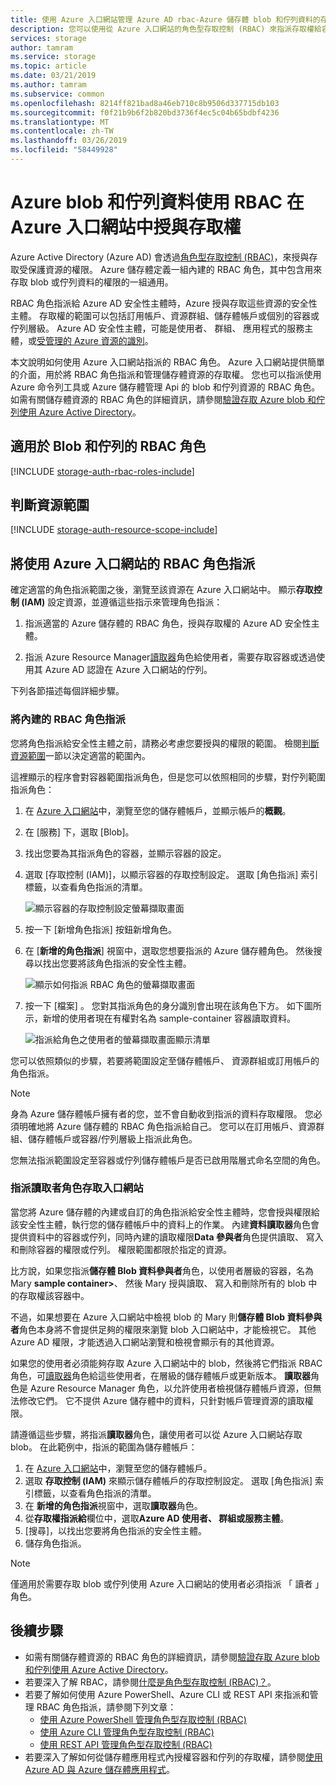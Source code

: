 ```yaml
---
title: 使用 Azure 入口網站管理 Azure AD rbac-Azure 儲存體 blob 和佇列資料的存取權限 |Microsoft Docs
description: 您可以使用從 Azure 入口網站的角色型存取控制 (RBAC) 來指派存取權給容器和安全性主體的佇列。 Azure 儲存體支援透過 Azure AD 的驗證內建和自訂的 RBAC 角色。
services: storage
author: tamram
ms.service: storage
ms.topic: article
ms.date: 03/21/2019
ms.author: tamram
ms.subservice: common
ms.openlocfilehash: 8214ff821bad8a46eb710c8b9506d337715db103
ms.sourcegitcommit: f0f21b9b6f2b820bd3736f4ec5c04b65bdbf4236
ms.translationtype: MT
ms.contentlocale: zh-TW
ms.lasthandoff: 03/26/2019
ms.locfileid: "58449928"
---
```

# <a name="grant-access-to-azure-blob-and-queue-data-with-rbac-in-the-azure-portal"></a>Azure blob 和佇列資料使用 RBAC 在 Azure 入口網站中授與存取權

Azure Active Directory (Azure AD) 會透過[角色型存取控制 (RBAC)](../../role-based-access-control/overview.md)，來授與存取受保護資源的權限。 Azure 儲存體定義一組內建的 RBAC 角色，其中包含用來存取 blob 或佇列資料的權限的一組通用。 

RBAC 角色指派給 Azure AD 安全性主體時，Azure 授與存取這些資源的安全性主體。 存取權的範圍可以包括訂用帳戶、資源群組、儲存體帳戶或個別的容器或佇列層級。 Azure AD 安全性主體，可能是使用者、 群組、 應用程式的服務主體，或[受管理的 Azure 資源的識別](../../active-directory/managed-identities-azure-resources/overview.md)。

本文說明如何使用 Azure 入口網站指派的 RBAC 角色。 Azure 入口網站提供簡單的介面，用於將 RBAC 角色指派和管理儲存體資源的存取權。 您也可以指派使用 Azure 命令列工具或 Azure 儲存體管理 Api 的 blob 和佇列資源的 RBAC 角色。 如需有關儲存體資源的 RBAC 角色的詳細資訊，請參閱[驗證存取 Azure blob 和佇列使用 Azure Active Directory](storage-auth-aad.md)。 

## <a name="rbac-roles-for-blobs-and-queues"></a>適用於 Blob 和佇列的 RBAC 角色

[!INCLUDE [storage-auth-rbac-roles-include](../../../includes/storage-auth-rbac-roles-include.md)]

## <a name="determine-resource-scope"></a>判斷資源範圍 

[!INCLUDE [storage-auth-resource-scope-include](../../../includes/storage-auth-resource-scope-include.md)]

## <a name="assign-rbac-roles-using-the-azure-portal"></a>將使用 Azure 入口網站的 RBAC 角色指派

確定適當的角色指派範圍之後，瀏覽至該資源在 Azure 入口網站中。 顯示**存取控制 (IAM)** 設定資源，並遵循這些指示來管理角色指派：

1. 指派適當的 Azure 儲存體的 RBAC 角色，授與存取權的 Azure AD 安全性主體。

1. 指派 Azure Resource Manager[讀取器](../../role-based-access-control/built-in-roles.md#reader)角色給使用者，需要存取容器或透過使用其 Azure AD 認證在 Azure 入口網站的佇列。 

下列各節描述每個詳細步驟。

### <a name="assign-a-built-in-rbac-role"></a>將內建的 RBAC 角色指派

您將角色指派給安全性主體之前，請務必考慮您要授與的權限的範圍。 檢閱[判斷資源範圍](#determine-resource-scope)一節以決定適當的範圍內。

這裡顯示的程序會對容器範圍指派角色，但是您可以依照相同的步驟，對佇列範圍指派角色： 

1. 在 [Azure 入口網站](https://portal.azure.com)中，瀏覽至您的儲存體帳戶，並顯示帳戶的**概觀**。
1. 在 [服務] 下，選取 [Blob]。 
1. 找出您要為其指派角色的容器，並顯示容器的設定。 
1. 選取 [存取控制 (IAM)]，以顯示容器的存取控制設定。 選取 [角色指派] 索引標籤，以查看角色指派的清單。

    ![顯示容器的存取控制設定螢幕擷取畫面](media/storage-auth-aad-rbac-portal/portal-access-control-container.png)

1. 按一下 [新增角色指派] 按鈕新增角色。
1. 在 [**新增的角色指派**] 視窗中，選取您想要指派的 Azure 儲存體角色。 然後搜尋以找出您要將該角色指派的安全性主體。

    ![顯示如何指派 RBAC 角色的螢幕擷取畫面](media/storage-auth-aad-rbac-portal/add-rbac-role.png)

1. 按一下 [檔案] 。 您對其指派角色的身分識別會出現在該角色下方。 如下圖所示，新增的使用者現在有權對名為 sample-container 容器讀取資料。

    ![指派給角色之使用者的螢幕擷取畫面顯示清單](media/storage-auth-aad-rbac-portal/container-scoped-role.png)

您可以依照類似的步驟，若要將範圍設定至儲存體帳戶、 資源群組或訂用帳戶的角色指派。

> [!NOTE]
> 身為 Azure 儲存體帳戶擁有者的您，並不會自動收到指派的資料存取權限。 您必須明確地將 Azure 儲存體的 RBAC 角色指派給自己。 您可以在訂用帳戶、資源群組、儲存體帳戶或容器/佇列層級上指派此角色。
> 
> 您無法指派範圍設定至容器或佇列儲存體帳戶是否已啟用階層式命名空間的角色。

### <a name="assign-the-reader-role-for-portal-access"></a>指派讀取者角色存取入口網站

當您將 Azure 儲存體的內建或自訂的角色指派給安全性主體時，您會授與權限給該安全性主體，執行您的儲存體帳戶中的資料上的作業。 內建**資料讀取器**角色會提供資料中的容器或佇列，同時內建的讀取權限**Data 參與者**角色提供讀取、 寫入和刪除容器的權限或佇列。 權限範圍都限於指定的資源。  

比方說，如果您指派**儲存體 Blob 資料參與者**角色，以使用者層級的容器，名為 Mary **sample container>**、 然後 Mary 授與讀取、 寫入和刪除所有的 blob 中的存取權該容器中。

不過，如果想要在 Azure 入口網站中檢視 blob 的 Mary 則**儲存體 Blob 資料參與者**角色本身將不會提供足夠的權限來瀏覽 blob 入口網站中，才能檢視它。 其他 Azure AD 權限，才能透過入口網站瀏覽和檢視會顯示有的其他資源。

如果您的使用者必須能夠存取 Azure 入口網站中的 blob，然後將它們指派 RBAC 角色，可[讀取器](../../role-based-access-control/built-in-roles.md#reader)角色給這些使用者，在層級的儲存體帳戶或更新版本。 **讀取器**角色是 Azure Resource Manager 角色，以允許使用者檢視儲存體帳戶資源，但無法修改它們。 它不提供 Azure 儲存體中的資料，只針對帳戶管理資源的讀取權限。

請遵循這些步驟，將指派**讀取器**角色，讓使用者可以從 Azure 入口網站存取 blob。 在此範例中，指派的範圍為儲存體帳戶：

1. 在 [Azure 入口網站](https://portal.azure.com)中，瀏覽至您的儲存體帳戶。
1. 選取 **存取控制 (IAM)** 來顯示儲存體帳戶的存取控制設定。 選取 [角色指派] 索引標籤，以查看角色指派的清單。
1. 在 **新增的角色指派**視窗中，選取**讀取器**角色。 
1. 從**存取權指派給**欄位中，選取**Azure AD 使用者、 群組或服務主體**。
1. [搜尋]，以找出您要將角色指派的安全性主體。
1. 儲存角色指派。

> [!NOTE]
> 僅適用於需要存取 blob 或佇列使用 Azure 入口網站的使用者必須指派 「 讀者 」 角色。 

## <a name="next-steps"></a>後續步驟

- 如需有關儲存體資源的 RBAC 角色的詳細資訊，請參閱[驗證存取 Azure blob 和佇列使用 Azure Active Directory](storage-auth-aad.md)。 
- 若要深入了解 RBAC，請參閱[什麼是角色型存取控制 (RBAC)？](../../role-based-access-control/overview.md)。
- 若要了解如何使用 Azure PowerShell、Azure CLI 或 REST API 來指派和管理 RBAC 角色指派，請參閱下列文章：
    - [使用 Azure PowerShell 管理角色型存取控制 (RBAC)](../../role-based-access-control/role-assignments-powershell.md)
    - [使用 Azure CLI 管理角色型存取控制 (RBAC)](../../role-based-access-control/role-assignments-cli.md)
    - [使用 REST API 管理角色型存取控制 (RBAC)](../../role-based-access-control/role-assignments-rest.md)
- 若要深入了解如何從儲存體應用程式內授權容器和佇列的存取權，請參閱[使用 Azure AD 與 Azure 儲存體應用程式](storage-auth-aad-app.md)。
